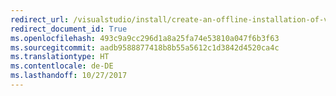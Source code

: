 ```yaml
---
redirect_url: /visualstudio/install/create-an-offline-installation-of-visual-studio
redirect_document_id: True
ms.openlocfilehash: 493c9a9cc296d1a8a25fa74e53810a047f6b3f63
ms.sourcegitcommit: aadb9588877418b8b55a5612c1d3842d4520ca4c
ms.translationtype: HT
ms.contentlocale: de-DE
ms.lasthandoff: 10/27/2017
---
```

